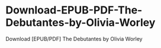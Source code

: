 # Download-EPUB-PDF-The-Debutantes-by-Olivia-Worley
Download [EPUB/PDF] The Debutantes by Olivia Worley
